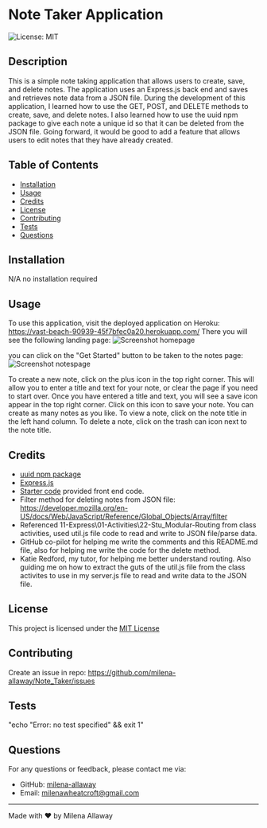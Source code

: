# Note Taker Application
![License: MIT](https://img.shields.io/badge/License-MIT-yellow.svg)

## Description
This is a simple note taking application that allows users to create, save, and delete notes. The application uses an Express.js back end and saves and retrieves note data from a JSON file. During the development of this application, I learned how to use the GET, POST, and DELETE methods to create, save, and delete notes. I also learned how to use the uuid npm package to give each note a unique id so that it can be deleted from the JSON file. Going forward, it would be good to add a feature that allows users to edit notes that they have already created. 

## Table of Contents
- [Installation](#Installation)
- [Usage](#Usage)
- [Credits](#Credits)
- [License](#License)
- [Contributing](#Contributing)
- [Tests](#Tests)
- [Questions](#Questions)


## Installation
N/A no installation required

## Usage
To use this application, visit the deployed application on Heroku: https://vast-beach-90939-45f7bfec0a20.herokuapp.com/
There you will see the following landing page:
![Screenshot homepage](https://github.com/milena-allaway/Note_Taker/assets/132115087/6e8fd447-c804-417e-8194-8a438bb0c6ca)


you can click on the "Get Started" button to be taken to the notes page:
![Screenshot notespage](https://github.com/milena-allaway/Note_Taker/assets/132115087/8edecf0f-44b4-4dea-91ef-db517a232785)


To create a new note, click on the plus icon in the top right corner. This will allow you to enter a title and text for your note, or clear the page if you need to start over. Once you have entered a title and text, you will see a save icon appear in the top right corner. Click on this icon to save your note. You can create as many notes as you like. To view a note, click on the note title in the left hand column. To delete a note, click on the trash can icon next to the note title.

## Credits
- [uuid npm package](https://www.npmjs.com/package/uuid)
- [Express.js](https://expressjs.com/)
- [Starter code](https://github.com/coding-boot-camp/miniature-eureka) provided front end code.
- Filter method for deleting notes from JSON file: https://developer.mozilla.org/en-US/docs/Web/JavaScript/Reference/Global_Objects/Array/filter
- Referenced 11-Express\01-Activities\22-Stu_Modular-Routing from class activities, used util.js file code to read and write to JSON file/parse data.
- GitHub co-pilot for helping me write the comments and this README.md file, also for helping me write the code for the delete method.
- Katie Redford, my tutor, for helping me better understand routing. Also guiding me on how to extract the guts of the util.js file from the class activites to use in my server.js file to read and write data to the JSON file.

## License
  This project is licensed under the [MIT License](https://opensource.org/licenses/MIT)

## Contributing
Create an issue in repo: https://github.com/milena-allaway/Note_Taker/issues

## Tests
"echo \"Error: no test specified\" && exit 1"

## Questions
For any questions or feedback, please contact me via:
- GitHub: [milena-allaway](https://github.com/milena-allaway)
- Email: [milenawheatcroft@gmail.com](mailto:milenawheatcroft@gmail.com)

***

Made with ❤️ by Milena Allaway
